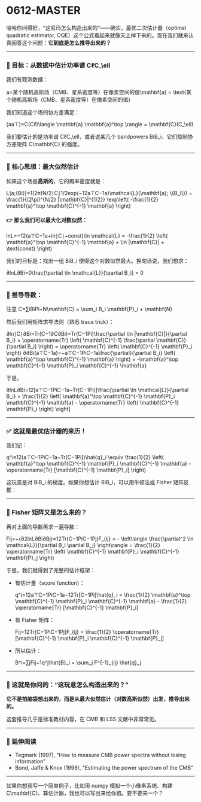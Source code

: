 # 0612-MASTER

哈哈你问得好，“这尼玛怎么构造出来的”——确实，最优二次估计器（optimal quadratic estimator, OQE）这个公式看起来就像天上掉下来的。现在我们就来认真回答这个问题：**它到底是怎么推导出来的？**

***

### 🎯 目标：从数据中估计功率谱 CℓC\_\ell

我们有观测数据：

a=某个随机高斯场（CMB、星系密度等）在像素空间的值\mathbf{a} = \text{某个随机高斯场（CMB、星系密度等）在像素空间的值}

我们知道这个场的协方差满足：

⟨aa⊤⟩=C(Cℓ)\langle \mathbf{a} \mathbf{a}^\top \rangle = \mathbf{C}(C\_\ell)

我们要估计的是功率谱 CℓC\_\ell，或者说某几个 bandpowers BiB\_i，它们控制协方差矩阵 C\mathbf{C} 的强度。

***

### 🧠 核心思想：最大似然估计

如果这个场是**高斯的**，它的概率密度就是：

L(a;{Bi})=1(2π)N/2∣C∣1/2exp⁡(−12a⊤C−1a)\mathcal{L}(\mathbf{a}; \\{B\_i\\}) = \frac{1}{(2\pi)^{N/2} |\mathbf{C}|^{1/2\}} \exp\left( -\frac{1}{2} \mathbf{a}^\top \mathbf{C}^{-1} \mathbf{a} \right)

#### 👉 那么我们可以最大化对数似然：

ln⁡L=−12(a⊤C−1a+ln⁡∣C∣+const)\ln \mathcal{L} = -\frac{1}{2} \left( \mathbf{a}^\top \mathbf{C}^{-1} \mathbf{a} + \ln |\mathbf{C}| + \text{const} \right)

我们的目标是：找出一组 BiB\_i 使得这个对数似然最大。换句话说，我们想求：

∂ln⁡L∂Bi=0\frac{\partial \ln \mathcal{L\}}{\partial B\_i} = 0

***

### 🧮 推导导数：

注意 C=∑iBiPi+N\mathbf{C} = \sum\_i B\_i \mathbf{P}\_i + \mathbf{N}

然后我们用矩阵求导法则（熟悉 trace trick）：

∂ln⁡∣C∣∂Bi=Tr⁡(C−1∂C∂Bi)=Tr⁡(C−1Pi)\frac{\partial \ln |\mathbf{C}|}{\partial B\_i} = \operatorname{Tr} \left( \mathbf{C}^{-1} \frac{\partial \mathbf{C\}}{\partial B\_i} \right) = \operatorname{Tr} \left( \mathbf{C}^{-1} \mathbf{P}\_i \right) ∂∂Bi(a⊤C−1a)=−a⊤C−1PiC−1a\frac{\partial}{\partial B\_i} \left( \mathbf{a}^\top \mathbf{C}^{-1} \mathbf{a} \right) = -\mathbf{a}^\top \mathbf{C}^{-1} \mathbf{P}\_i \mathbf{C}^{-1} \mathbf{a}

于是，

∂ln⁡L∂Bi=12\[a⊤C−1PiC−1a−Tr⁡(C−1Pi)]\frac{\partial \ln \mathcal{L\}}{\partial B\_i} = \frac{1}{2} \left\[ \mathbf{a}^\top \mathbf{C}^{-1} \mathbf{P}\_i \mathbf{C}^{-1} \mathbf{a} - \operatorname{Tr} \left( \mathbf{C}^{-1} \mathbf{P}\_i \right) \right]

***

### ✅ 这就是最优估计器的来历！

我们记：

q^i≡12(a⊤C−1PiC−1a−Tr⁡\[C−1Pi])\hat{q}\_i \equiv \frac{1}{2} \left( \mathbf{a}^\top \mathbf{C}^{-1} \mathbf{P}\_i \mathbf{C}^{-1} \mathbf{a} - \operatorname{Tr} \[\mathbf{C}^{-1} \mathbf{P}\_i] \right)

这玩意是对 BiB\_i 的梯度。如果你想估计 BiB\_i，可以用牛顿法或 Fisher 矩阵反推：

***

### 🧠 Fisher 矩阵又是怎么来的？

再对上面的导数再求一遍导数：

Fij=−⟨∂2ln⁡L∂Bi∂Bj⟩=12Tr⁡(C−1PiC−1Pj)F\_{ij} = - \left\langle \frac{\partial^2 \ln \mathcal{L\}}{\partial B\_i \partial B\_j} \right\rangle = \frac{1}{2} \operatorname{Tr} \left( \mathbf{C}^{-1} \mathbf{P}\_i \mathbf{C}^{-1} \mathbf{P}\_j \right)

于是，我们就得到了完整的估计框架：

*   有估计量（score function）：

    q^i=12a⊤C−1PiC−1a−12Tr⁡\[C−1Pi]\hat{q}\_i = \frac{1}{2} \mathbf{a}^\top \mathbf{C}^{-1} \mathbf{P}\_i \mathbf{C}^{-1} \mathbf{a} - \frac{1}{2} \operatorname{Tr} \[\mathbf{C}^{-1} \mathbf{P}\_i]
*   有 Fisher 矩阵：

    Fij=12Tr⁡\[C−1PiC−1Pj]F\_{ij} = \frac{1}{2} \operatorname{Tr} \[\mathbf{C}^{-1} \mathbf{P}\_i \mathbf{C}^{-1} \mathbf{P}\_j]
*   所以估计：

    B^i=∑jFij−1q^j\hat{B}\_i = \sum\_j F^{-1}\_{ij} \hat{q}\_j

***

### 💬 这就是你问的：“这玩意怎么构造出来的？”

**它不是拍脑袋想出来的，而是从最大似然估计（对数高斯似然）出发，推导出来的。**

这套推导几乎是标准教材内容，在 CMB 和 LSS 文献中非常常见。

***

### 📘 延伸阅读

* Tegmark (1997), “How to measure CMB power spectra without losing information”
* Bond, Jaffe & Knox (1998), “Estimating the power spectrum of the CMB”

***

如果你想我写一个简单例子，比如用 numpy 模拟一个小像素系统、构建 C\mathbf{C}、算估计器，我也可以写出来给你跑。要不要来一个？
